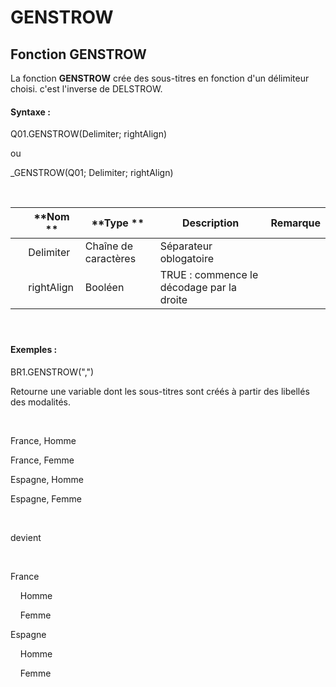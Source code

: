 # GENSTROW

## Fonction GENSTROW

La fonction **GENSTROW** crée des sous-titres en fonction d'un délimiteur choisi. c'est l'inverse de DELSTROW.

#### Syntaxe :&nbsp;

Q01.GENSTROW(Delimiter; rightAlign)

ou

\_GENSTROW(Q01; Delimiter; rightAlign)

&nbsp;

| &nbsp; | **Nom ** | **Type ** | **Description** | **Remarque** |
| --- | --- | --- | --- | --- |
| &nbsp; | Delimiter | Chaîne de caractères | Séparateur oblogatoire | &nbsp; |
| &nbsp; | rightAlign | Booléen | TRUE : commence le décodage par la droite | &nbsp; |


#### &nbsp;

#### Exemples :

BR1.GENSTROW(",")

Retourne une variable dont les sous-titres sont créés à partir des libellés des modalités.

&nbsp;

France, Homme

France, Femme

Espagne, Homme

Espagne, Femme

&nbsp;

devient

&nbsp;

France

&nbsp; &nbsp; Homme

&nbsp; &nbsp; Femme

Espagne

&nbsp; &nbsp; Homme

&nbsp; &nbsp; Femme

